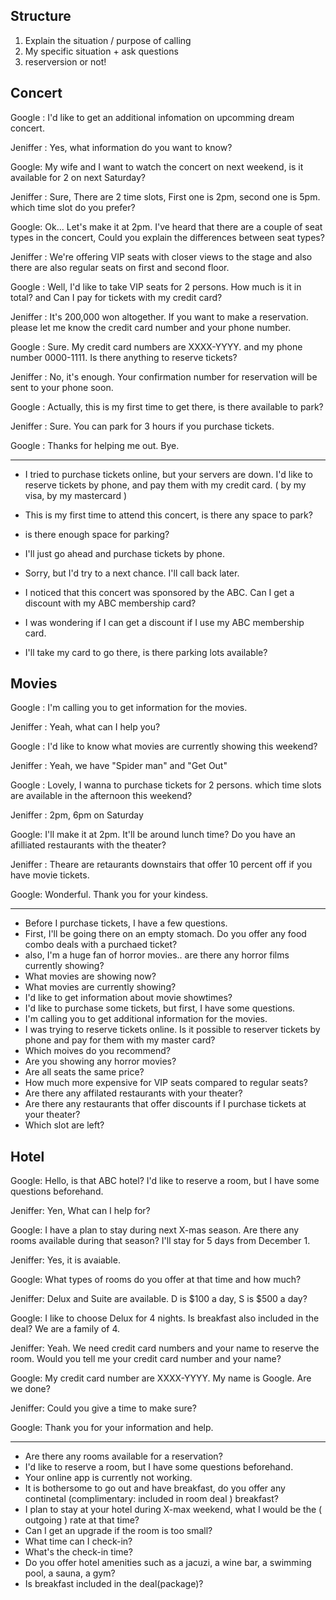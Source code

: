 
## Structure
1) Explain the situation / purpose of calling
2) My specific situation + ask questions
3) reserversion or not!

## Concert

Google : I'd like to get an additional infomation on upcomming dream concert. 

Jeniffer : Yes, what information do you want to know?

Google: My wife and I want to watch the concert on next weekend, is it available for 2 on next Saturday?

Jeniffer : Sure, There are 2 time slots, First one is 2pm, second one is 5pm. which time slot do you prefer?

Google: Ok... Let's make it at 2pm. I've heard that there are a couple of seat types in the concert, Could you explain the differences between seat types?

Jeniffer : We're offering VIP seats with closer views to the stage and also there are also regular seats on first and second floor.

Google : Well, I'd like to take VIP seats for 2 persons. How much is it in total? and Can I pay for tickets with my credit card?

Jeniffer : It's 200,000 won altogether. If you want to make a reservation. please let me know the credit card number and your phone number.

Google : Sure. My credit card numbers are XXXX-YYYY. and my phone number 0000-1111. Is there anything to reserve tickets?

Jeniffer : No, it's enough. Your confirmation number for reservation will be sent to your phone soon.

Google : Actually, this is my first time to get there, is there available to park?

Jeniffer : Sure. You can park for 3 hours if you purchase tickets.

Google :  Thanks for helping me out. Bye.

----
- I tried to purchase tickets online, but your servers are down. I'd like to reserve tickets by phone, and pay them with my credit card. ( by my visa, by my mastercard )

- This is my first time to attend this concert, is there any space to park? 
- is there enough space for parking?
- I'll just go ahead and purchase tickets by phone.
- Sorry, but I'd try to a next chance. I'll call back later.
- I noticed that this concert was sponsored by the ABC. Can I get a discount with my ABC membership card?
- I was wondering if I can get a discount if I use my ABC membership card.
- I'll take my card to go there, is there parking lots available?
## Movies

Google : I'm calling you to get information for the movies.

Jeniffer : Yeah, what can I help you?

Google : I'd like to know what movies are currently showing this weekend?

Jeniffer : Yeah, we have "Spider man" and "Get Out"

Google : Lovely, I wanna to purchase tickets for 2 persons. which time slots are available in the afternoon this weekend?

Jeniffer : 2pm, 6pm on Saturday

Google: I'll make it at 2pm. It'll be around lunch time? Do you have an afilliated restaurants with the theater? 

Jeniffer : Theare are retaurants downstairs that offer 10 percent off if you have movie tickets.

Google: Wonderful. Thank you for your kindess.

----



- Before I purchase tickets, I have a few questions.
- First, I'll be going there on an empty stomach. Do you offer any food combo deals with a purchaed ticket?
- also, I'm a huge fan of horror movies.. are there any horror films currently showing?
- What movies are showing now?
- What movies are currently showing?
- I'd like to get information about movie showtimes?
- I'd like to purchase some tickets, but first, I have some questions.
- I'm calling you to get additional information for the movies.
- I was trying to reserve tickets online. Is it possible to reserver tickets by phone and pay for them with my master card?
- Which moives do you recommend?
- Are you showing any horror movies?
- Are all seats the same price?
- How much more expensive for VIP seats compared to regular seats?
- Are there any affilated restaurants with your theater?
- Are there any restaurants that offer discounts if I purchase tickets at your theater?
- Which slot are left?


## Hotel

Google: Hello, is that ABC hotel? I'd like to reserve a room, but I have some questions beforehand.

Jeniffer: Yen, What can I help for?

Google: I have a plan to stay during next X-mas season. Are there any rooms available during that season? I'll stay for 5 days from December 1.

Jeniffer: Yes, it is avaiable.

Google: What types of rooms do you offer at that time and how much?

Jeniffer: Delux and Suite are available. D is $100 a day, S is $500 a day?

Google: I like to choose Delux for 4 nights. Is breakfast also included in the deal? We are a family of 4.

Jeniffer: Yeah. We need credit card numbers and your name to reserve the room. Would you tell me your credit card number and your name?

Google: My credit card number are XXXX-YYYY. My name is Google. Are we done?

Jeniffer: Could you give a time to make sure? 

Google: Thank you for your information and help.


----
- Are there any rooms available for a reservation?
- I'd like to reserve a room, but I have some questions beforehand.
- Your online app is currently not working.
- It is bothersome to go out and have breakfast, do you offer any continetal (complimentary: included in room deal ) breakfast?
- I plan to stay at your hotel during X-max weekend, what I would be the ( outgoing ) rate at that time?
- Can I get an upgrade if the room is too small?
- What time can I check-in?
- What's the check-in time?
- Do you offer hotel amenities such as a jacuzi, a wine bar, a swimming pool, a sauna, a gym?
- Is breakfast included in the deal(package)?
